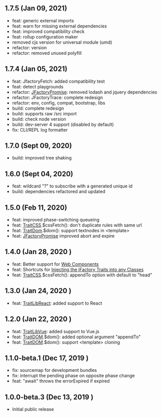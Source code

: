 ## 1.7.5 (Jan 09, 2021)
* feat: generic external imports
* feat: warn for missing external dependencies
* feat: improved compatibility check
* feat: rollup configuration maker
* removed cjs version for universal module (umd)  
* refactor: version
* refactor: removed unused polyfill
  
## 1.7.4 (Jan 05, 2021)
* feat: JfactoryFetch: added compatibility test
* feat: detect playgrounds
* refactor: [JFactoryPromise](docs/JFactoryPromise.md): removed lodash and jquery dependencies
* refactor: JFactoryTrace: complete redesign
* refactor: env, config, compat, bootstrap, libs
* build: complete redesign
* build: supports raw /src import
* build: check node version
* build: dev-server 4 support (disabled by default)
* fix: CLI/REPL log formatter
  
## 1.7.0 (Sept 09, 2020)
* build: improved tree shaking

## 1.6.0 (Sept 04, 2020) 
* feat: wildcard "?" to subscribe with a generated unique id
* build: dependencies refactored and updated

## 1.5.0 (Feb 11, 2020)
* feat: improved phase-switching queueing     
* feat: [TraitCSS](docs/TraitCSS.md).$cssFetch(): don't duplicate rules with same url 
* feat: [TraitDom](docs/TraitDOM.md).$dom(): support textnodes in \<template>
* feat: [JFactoryPromise](docs/JFactoryPromise.md) improved abort and expire 

## 1.4.0 (Jan 28, 2020 )
* feat: Better support for [Web Components](docs/playground/class-webcomp.md)
* feat: Shortcuts for [Injecting the jFactory Traits into any Classes](docs/ref-components.md#create-a-component-base-class) 
* feat: [TraitCSS](docs/TraitCSS.md).$cssFetch(): appendTo option with default to "head"  

## 1.3.0 (Jan 24, 2020 )
* feat: [TraitLibReact](docs/TraitLibReact.md): added support to React

## 1.2.0 (Jan 22, 2020 )
* feat: [TraitLibVue](docs/TraitLibVue.md): added support to Vue.js
* feat: [TraitDOM](docs/TraitDOM.md).$dom(): added optional argument "appendTo"  
* feat: [TraitDOM](docs/TraitDOM.md).$dom(): support \<template> cloning  

## 1.1.0-beta.1 (Dec 17, 2019 )
* fix: sourcemap for development bundles
* fix: interrupt the pending phase on opposite phase change 
* feat: "await" throws the errorExpired if expired

## 1.0.0-beta.3 (Dec 13, 2019 )
* Initial public release
